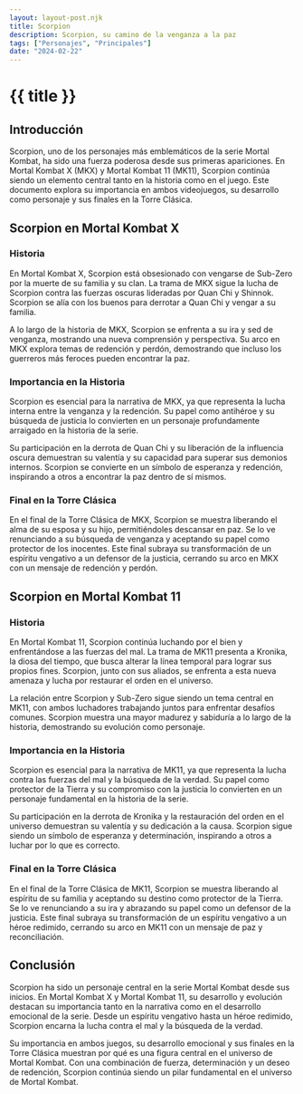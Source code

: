 ```yaml
---
layout: layout-post.njk
title: Scorpion
description: Scorpion, su camino de la venganza a la paz
tags: ["Personajes", "Principales"]
date: "2024-02-22"
---
```

# {{ title }}


## Introducción

Scorpion, uno de los personajes más emblemáticos de la serie Mortal Kombat, ha sido una fuerza poderosa desde sus primeras apariciones. En Mortal Kombat X (MKX) y Mortal Kombat 11 (MK11), Scorpion continúa siendo un elemento central tanto en la historia como en el juego. Este documento explora su importancia en ambos videojuegos, su desarrollo como personaje y sus finales en la Torre Clásica.

## Scorpion en Mortal Kombat X

### Historia

En Mortal Kombat X, Scorpion está obsesionado con vengarse de Sub-Zero por la muerte de su familia y su clan. La trama de MKX sigue la lucha de Scorpion contra las fuerzas oscuras lideradas por Quan Chi y Shinnok. Scorpion se alía con los buenos para derrotar a Quan Chi y vengar a su familia.

A lo largo de la historia de MKX, Scorpion se enfrenta a su ira y sed de venganza, mostrando una nueva comprensión y perspectiva. Su arco en MKX explora temas de redención y perdón, demostrando que incluso los guerreros más feroces pueden encontrar la paz.

### Importancia en la Historia

Scorpion es esencial para la narrativa de MKX, ya que representa la lucha interna entre la venganza y la redención. Su papel como antihéroe y su búsqueda de justicia lo convierten en un personaje profundamente arraigado en la historia de la serie.

Su participación en la derrota de Quan Chi y su liberación de la influencia oscura demuestran su valentía y su capacidad para superar sus demonios internos. Scorpion se convierte en un símbolo de esperanza y redención, inspirando a otros a encontrar la paz dentro de sí mismos.

### Final en la Torre Clásica

En el final de la Torre Clásica de MKX, Scorpion se muestra liberando el alma de su esposa y su hijo, permitiéndoles descansar en paz. Se lo ve renunciando a su búsqueda de venganza y aceptando su papel como protector de los inocentes. Este final subraya su transformación de un espíritu vengativo a un defensor de la justicia, cerrando su arco en MKX con un mensaje de redención y perdón.

## Scorpion en Mortal Kombat 11

### Historia

En Mortal Kombat 11, Scorpion continúa luchando por el bien y enfrentándose a las fuerzas del mal. La trama de MK11 presenta a Kronika, la diosa del tiempo, que busca alterar la línea temporal para lograr sus propios fines. Scorpion, junto con sus aliados, se enfrenta a esta nueva amenaza y lucha por restaurar el orden en el universo.

La relación entre Scorpion y Sub-Zero sigue siendo un tema central en MK11, con ambos luchadores trabajando juntos para enfrentar desafíos comunes. Scorpion muestra una mayor madurez y sabiduría a lo largo de la historia, demostrando su evolución como personaje.

### Importancia en la Historia

Scorpion es esencial para la narrativa de MK11, ya que representa la lucha contra las fuerzas del mal y la búsqueda de la verdad. Su papel como protector de la Tierra y su compromiso con la justicia lo convierten en un personaje fundamental en la historia de la serie.

Su participación en la derrota de Kronika y la restauración del orden en el universo demuestran su valentía y su dedicación a la causa. Scorpion sigue siendo un símbolo de esperanza y determinación, inspirando a otros a luchar por lo que es correcto.

### Final en la Torre Clásica

En el final de la Torre Clásica de MK11, Scorpion se muestra liberando al espíritu de su familia y aceptando su destino como protector de la Tierra. Se lo ve renunciando a su ira y abrazando su papel como un defensor de la justicia. Este final subraya su transformación de un espíritu vengativo a un héroe redimido, cerrando su arco en MK11 con un mensaje de paz y reconciliación.

## Conclusión

Scorpion ha sido un personaje central en la serie Mortal Kombat desde sus inicios. En Mortal Kombat X y Mortal Kombat 11, su desarrollo y evolución destacan su importancia tanto en la narrativa como en el desarrollo emocional de la serie. Desde un espíritu vengativo hasta un héroe redimido, Scorpion encarna la lucha contra el mal y la búsqueda de la verdad.

Su importancia en ambos juegos, su desarrollo emocional y sus finales en la Torre Clásica muestran por qué es una figura central en el universo de Mortal Kombat. Con una combinación de fuerza, determinación y un deseo de redención, Scorpion continúa siendo un pilar fundamental en el universo de Mortal Kombat.